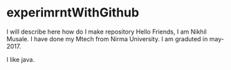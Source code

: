 # experimrntWithGithub
I will describe here how do I make repository
Hello Friends, I am Nikhil Musale. I have done my Mtech from Nirma University.
I am graduted in may-2017.


I like java.
